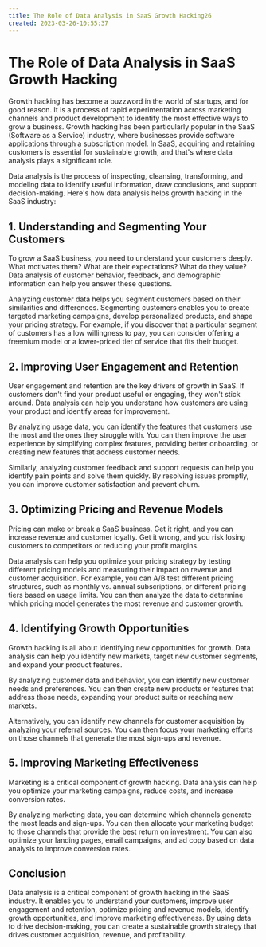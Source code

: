 ```yaml
---
title: The Role of Data Analysis in SaaS Growth Hacking26
created: 2023-03-26-10:55:37
---
```


# The Role of Data Analysis in SaaS Growth Hacking

Growth hacking has become a buzzword in the world of startups, and for good reason. It is a process of rapid experimentation across marketing channels and product development to identify the most effective ways to grow a business. Growth hacking has been particularly popular in the SaaS (Software as a Service) industry, where businesses provide software applications through a subscription model. In SaaS, acquiring and retaining customers is essential for sustainable growth, and that's where data analysis plays a significant role.

Data analysis is the process of inspecting, cleansing, transforming, and modeling data to identify useful information, draw conclusions, and support decision-making. Here's how data analysis helps growth hacking in the SaaS industry:

## 1. Understanding and Segmenting Your Customers

To grow a SaaS business, you need to understand your customers deeply. What motivates them? What are their expectations? What do they value? Data analysis of customer behavior, feedback, and demographic information can help you answer these questions.

Analyzing customer data helps you segment customers based on their similarities and differences. Segmenting customers enables you to create targeted marketing campaigns, develop personalized products, and shape your pricing strategy. For example, if you discover that a particular segment of customers has a low willingness to pay, you can consider offering a freemium model or a lower-priced tier of service that fits their budget.

## 2. Improving User Engagement and Retention

User engagement and retention are the key drivers of growth in SaaS. If customers don't find your product useful or engaging, they won't stick around. Data analysis can help you understand how customers are using your product and identify areas for improvement.

By analyzing usage data, you can identify the features that customers use the most and the ones they struggle with. You can then improve the user experience by simplifying complex features, providing better onboarding, or creating new features that address customer needs.

Similarly, analyzing customer feedback and support requests can help you identify pain points and solve them quickly. By resolving issues promptly, you can improve customer satisfaction and prevent churn.

## 3. Optimizing Pricing and Revenue Models

Pricing can make or break a SaaS business. Get it right, and you can increase revenue and customer loyalty. Get it wrong, and you risk losing customers to competitors or reducing your profit margins.

Data analysis can help you optimize your pricing strategy by testing different pricing models and measuring their impact on revenue and customer acquisition. For example, you can A/B test different pricing structures, such as monthly vs. annual subscriptions, or different pricing tiers based on usage limits. You can then analyze the data to determine which pricing model generates the most revenue and customer growth.

## 4. Identifying Growth Opportunities

Growth hacking is all about identifying new opportunities for growth. Data analysis can help you identify new markets, target new customer segments, and expand your product features.

By analyzing customer data and behavior, you can identify new customer needs and preferences. You can then create new products or features that address those needs, expanding your product suite or reaching new markets.

Alternatively, you can identify new channels for customer acquisition by analyzing your referral sources. You can then focus your marketing efforts on those channels that generate the most sign-ups and revenue.

## 5. Improving Marketing Effectiveness

Marketing is a critical component of growth hacking. Data analysis can help you optimize your marketing campaigns, reduce costs, and increase conversion rates.

By analyzing marketing data, you can determine which channels generate the most leads and sign-ups. You can then allocate your marketing budget to those channels that provide the best return on investment. You can also optimize your landing pages, email campaigns, and ad copy based on data analysis to improve conversion rates.

## Conclusion

Data analysis is a critical component of growth hacking in the SaaS industry. It enables you to understand your customers, improve user engagement and retention, optimize pricing and revenue models, identify growth opportunities, and improve marketing effectiveness. By using data to drive decision-making, you can create a sustainable growth strategy that drives customer acquisition, revenue, and profitability.
